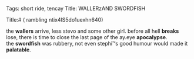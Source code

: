 Tags: short ride, tencay
Title: WALLERzAND SWORDFISH
  
Title:# ( rambling ntix4lS5do1uexhn640)
  
the **wallers** arrive, less stevo and some other girl. before all hell **breaks** lose, there is time to close the last page of the ay.eye **apocalypse**.  
the **swordfish** was rubbery, not even stephi™s good humour would made it **palatable**.
